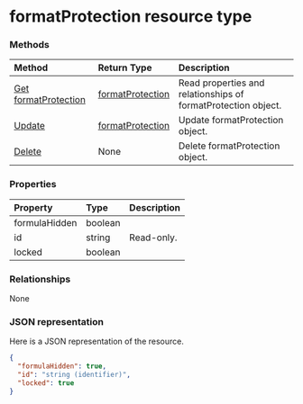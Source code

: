 # formatProtection resource type




### Methods

| Method		   | Return Type	|Description|
|:---------------|:--------|:----------|
|[Get formatProtection](../api/formatprotection_get.md) | [formatProtection](formatprotection.md) |Read properties and relationships of formatProtection object.|
|[Update](../api/formatprotection_update.md) | [formatProtection](formatprotection.md)	|Update formatProtection object. |
|[Delete](../api/formatprotection_delete.md) | None |Delete formatProtection object. |

### Properties
| Property	   | Type	|Description|
|:---------------|:--------|:----------|
|formulaHidden|boolean||
|id|string| Read-only.|
|locked|boolean||

### Relationships
None


### JSON representation

Here is a JSON representation of the resource.

<!-- {
  "blockType": "resource",
  "optionalProperties": [

  ],
  "@odata.type": "microsoft.graph.formatProtection"
}-->

```json
{
  "formulaHidden": true,
  "id": "string (identifier)",
  "locked": true
}

```

<!-- uuid: 8fcb5dbc-d5aa-4681-8e31-b001d5168d79
2015-10-25 14:57:30 UTC -->
<!-- {
  "type": "#page.annotation",
  "description": "formatProtection resource",
  "keywords": "",
  "section": "documentation",
  "tocPath": ""
}-->